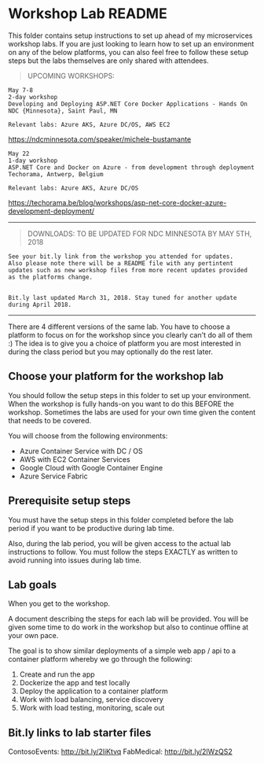 # Workshop Lab README

This folder contains setup instructions to set up ahead of my microservices workshop labs.
If you are just looking to learn how to set up an environment on any of the below platforms, you can also feel free to follow these setup steps but the labs themselves are only shared with attendees.

> UPCOMING WORKSHOPS:

```text
May 7-8
2-day workshop
Developing and Deploying ASP.NET Core Docker Applications - Hands On
NDC {Minnesota}, Saint Paul, MN

Relevant labs: Azure AKS, Azure DC/OS, AWS EC2
```

https://ndcminnesota.com/speaker/michele-bustamante

```text
May 22
1-day workshop
ASP.NET Core and Docker on Azure - from development through deployment
Techorama, Antwerp, Belgium

Relevant labs: Azure AKS, Azure DC/OS
```

https://techorama.be/blog/workshops/asp-net-core-docker-azure-development-deployment/

-----

> DOWNLOADS: TO BE UPDATED FOR NDC MINNESOTA BY MAY 5TH, 2018

```text
See your bit.ly link from the workshop you attended for updates.
Also please note there will be a README file with any pertintent
updates such as new workshop files from more recent updates provided as the platforms change. 


Bit.ly last updated March 31, 2018. Stay tuned for another update during April 2018.
```

-----

There are 4 different versions of the same lab. You have to choose a platform to focus on for the workshop since you clearly can't do all of them :) 
The idea is to give you a choice of platform you are most interested in during the class period but you may optionally do the rest later.

## Choose your platform for the workshop lab

You should follow the setup steps in this folder to set up your environment. When the workshop is fully hands-on you want to do this BEFORE the workshop. Sometimes the labs are used for your own time given the content that needs to be covered.

You will choose from the following environments:

* Azure Container Service with DC / OS
* AWS with EC2 Container Services
* Google Cloud with Google Container Engine 
* Azure Service Fabric

## Prerequisite setup steps

You must have the setup steps in this folder completed before the lab period if you want to be productive during lab time.

Also, during the lab period, you will be given access to the actual lab instructions to follow.
You must follow the steps EXACTLY as written to avoid running into issues during lab time. 

## Lab goals

When you get to the workshop.

A document describing the steps for each lab will be provided. You will be given some time to do work in the workshop but also to continue offline at your own pace. 

The goal is to show similar deployments of a simple web app / api to a container platform whereby we go through the following:

1. Create and run the app
2. Dockerize the app and test locally
3. Deploy the application to a container platform
4. Work with load balancing, service discovery
5. Work with load testing, monitoring, scale out

## Bit.ly links to lab starter files

ContosoEvents: http://bit.ly/2liKtvq
FabMedical: http://bit.ly/2lWzQS2
